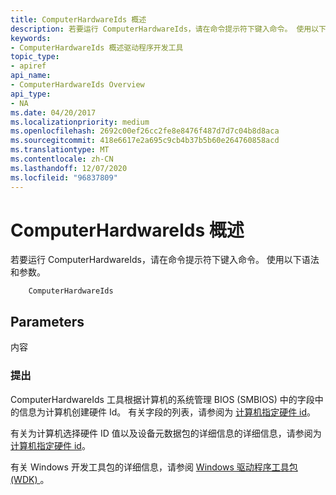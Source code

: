 ```yaml
---
title: ComputerHardwareIds 概述
description: 若要运行 ComputerHardwareIds，请在命令提示符下键入命令。 使用以下语法和参数。
keywords:
- ComputerHardwareIds 概述驱动程序开发工具
topic_type:
- apiref
api_name:
- ComputerHardwareIds Overview
api_type:
- NA
ms.date: 04/20/2017
ms.localizationpriority: medium
ms.openlocfilehash: 2692c00ef26cc2fe8e8476f487d7d7c04b8d8aca
ms.sourcegitcommit: 418e6617e2a695c9cb4b37b5b60e264760858acd
ms.translationtype: MT
ms.contentlocale: zh-CN
ms.lasthandoff: 12/07/2020
ms.locfileid: "96837809"
---
```

# <a name="computerhardwareids-overview"></a>ComputerHardwareIds 概述


若要运行 ComputerHardwareIds，请在命令提示符下键入命令。 使用以下语法和参数。

```
    ComputerHardwareIds
```

## <a name="span-idparametersspanspan-idparametersspanspan-idparametersspanparameters"></a><span id="Parameters"></span><span id="parameters"></span><span id="PARAMETERS"></span>Parameters


<span id="None"></span><span id="none"></span><span id="NONE"></span>内容  

### <a name="span-idcommentsspanspan-idcommentsspancomments"></a><span id="comments"></span><span id="COMMENTS"></span>提出

ComputerHardwareIds 工具根据计算机的系统管理 BIOS (SMBIOS) 中的字段中的信息为计算机创建硬件 Id。 有关字段的列表，请参阅为 [计算机指定硬件 id](../install/specifying-hardware-ids-for-a-computer.md)。

有关为计算机选择硬件 ID 值以及设备元数据包的详细信息的详细信息，请参阅为 [计算机指定硬件 id](../install/specifying-hardware-ids-for-a-computer.md)。

有关 Windows 开发工具包的详细信息，请参阅 [Windows 驱动程序工具包 (WDK) ](../index.yml)。
